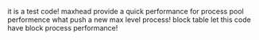 it is a test code!
maxhead provide a quick performance for process pool performence what push a new max level process!
block table let this code have block process performance!
